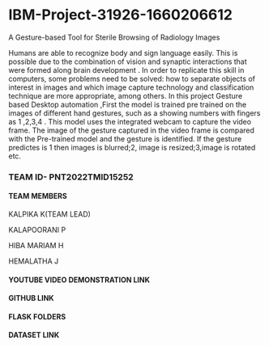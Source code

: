 # IBM-Project-31926-1660206612
A Gesture-based Tool for Sterile Browsing of Radiology Images

Humans are able to recognize body and sign language easily.
This is possible due to the combination of vision and synaptic interactions that were formed along brain development . 
In order to replicate this skill in computers, some problems need to be solved: how to separate objects of interest in images and which image capture technology and classification technique are more appropriate, among others.
In this project Gesture based Desktop automation ,First the model is trained pre trained on the images of different hand gestures, such as a showing numbers with fingers as 1 ,2,3,4 .
This model uses the integrated webcam to capture the video frame.
The image of the gesture captured in the video frame is compared with  the Pre-trained model and the gesture is identified.
If the gesture predictes is 1 then images is blurred;2, image is resized;3,image is rotated etc.

### TEAM ID- PNT2022TMID15252


#### TEAM MEMBERS

KALPIKA K(TEAM LEAD)

KALAPOORANI P

HIBA MARIAM H

HEMALATHA J

#### YOUTUBE VIDEO DEMONSTRATION LINK

#### GITHUB LINK

#### FLASK FOLDERS

#### DATASET LINK

